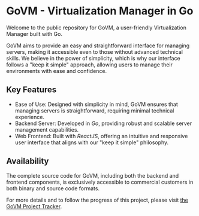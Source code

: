# GoVM - Virtualization Manager in Go

Welcome to the public repository for GoVM, a user-friendly Virtualization Manager built with Go.

GoVM aims to provide an easy and straightforward interface for managing servers, making it accessible even to those without advanced technical skills. We believe in the power of simplicity, which is why our interface follows a "keep it simple" approach, allowing users to manage their environments with ease and confidence.

## Key Features

* Ease of Use: Designed with simplicity in mind, GoVM ensures that managing servers is straightforward, requiring minimal technical experience.
* Backend Server: Developed in *Go*, providing robust and scalable server management capabilities.
* Web Frontend: Built with *ReactJS*, offering an intuitive and responsive user interface that aligns with our "keep it simple" philosophy.

## Availability

The complete source code for GoVM, including both the backend and frontend components, is exclusively accessible to commercial customers in both binary and source code formats.

For more details and to follow the progress of this project, please visit [the GoVM Project Tracker](https://github.com/hyperifyio/project-govm/issues/1).
